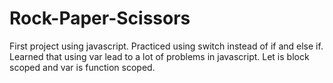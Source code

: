 # Rock-Paper-Scissors
First project using javascript.
Practiced using switch instead of if and else if. 
Learned that using var lead to a lot of problems in javascript.
Let is block scoped and var is function scoped. 
